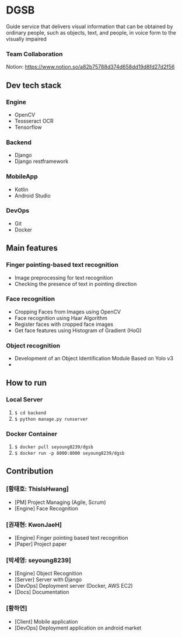# DGSB
Guide service that delivers visual information that can be obtained by ordinary people, such as objects, text, and people, in voice form to the visually impaired  
### Team Collaboration
Notion: <https://www.notion.so/a82b75788d374d658dd19d8fd27d2f56>

## Dev tech stack
### Engine
- OpenCV
- Tessseract OCR
- Tensorflow
### Backend
- Django
- Django restframework
### MobileApp
- Kotlin
- Android Studio
### DevOps
- Git
- Docker

## Main features
### Finger pointing-based text recognition
- Image preprocessing for text recognition  
- Checking the presence of text in pointing direction  
### Face recognition
- Cropping Faces from Images using OpenCV
- Face recognition using Haar Algorithm
- Register faces with cropped face images 
- Get face features using Histogram of Gradient (HoG)  
### Object recognition 
- Development of an Object Identification Module Based on Yolo v3  
- 
## How to run
### Local Server
1. `$ cd backend`
2. `$ python manage.py runserver`

### Docker Container
1. `$ docker pull seyoung8239/dgsb`
2. `$ docker run -p 8000:8000 seyoung8239/dgsb`

## Contribution
### [황태호: ThisIsHwang]
- [PM] Project Managing (Agile, Scrum)
- [Engine] Face Recognition

### [권재현: KwonJaeH]
- [Engine] Finger pointing based text recognition
- [Paper] Project paper

### [박세영: seyoung8239]
- [Engine] Object Recognition
- [Server] Server with Django
- [DevOps] Deployment server (Docker, AWS EC2)
- [Docs] Documentation

### [황하연]
- [Client] Mobile application
- [DevOps] Deployment application on android market

